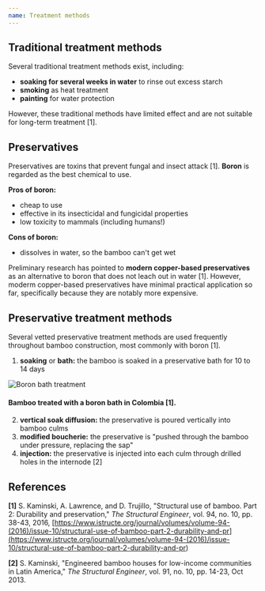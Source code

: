 ```yaml
---
name: Treatment methods
---
```


## Traditional treatment methods

Several traditional treatment methods exist, including:

- **soaking for several weeks in water** to rinse out excess starch
- **smoking** as heat treatment
- **painting** for water protection

However, these traditional methods have limited effect and are not suitable for long-term treatment [1].

## Preservatives

Preservatives are toxins that prevent fungal and insect attack [1]. **Boron** is regarded as the best chemical to use.

**Pros of boron:**

- cheap to use
- effective in its insecticidal and fungicidal properties
- low toxicity to mammals (including humans!)

**Cons of boron:**

- dissolves in water, so the bamboo can't get wet

Preliminary research has pointed to **modern copper-based preservatives** as an alternative to boron that does not leach out in water [1]. However, moderm copper-based preservatives have minimal practical application so far, specifically because they are notably more expensive.

## Preservative treatment methods

Several vetted preservative treatment methods are used frequently throughout bamboo construction, most commonly with boron [1].

1. **soaking** or **bath:** the bamboo is soaked in a preservative bath for 10 to 14 days

![Boron bath treatment](images/boron-bath.png)

#### Bamboo treated with a boron bath in Colombia [1].

2. **vertical soak diffusion:** the preservative is poured vertically into bamboo culms
3. **modified boucherie:** the preservative is "pushed through the bamboo under pressure, replacing the sap"
4. **injection:** the preservative is injected into each culm through drilled holes in the internode [2]

## References

**[1]** S. Kaminski, A. Lawrence, and D. Trujillo, "Structural use of bamboo. Part 2: Durability and preservation," _The Structural Engineer_, vol. 94, no. 10, pp. 38-43, 2016, [https://www.istructe.org/journal/volumes/volume-94-(2016)/issue-10/structural-use-of-bamboo-part-2-durability-and-pr](<https://www.istructe.org/journal/volumes/volume-94-(2016)/issue-10/structural-use-of-bamboo-part-2-durability-and-pr>)

**[2]** S. Kaminski, "Engineered bamboo houses for low-income communities in Latin America," _The Structural Engineer_, vol. 91, no. 10, pp. 14-23, Oct 2013.
